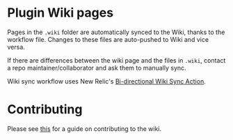 # Plugin Wiki pages
Pages in the `.wiki` folder are automatically synced to the Wiki, thanks to the workflow file.
Changes to these files are auto-pushed to Wiki and vice versa.

If there are differences between the wiki page and the files in `.wiki`, contact a repo maintainer/collaborator and ask them to manually sync.

Wiki sync workflow uses New Relic's [Bi-directional Wiki Sync Action](https://github.com/marketplace/actions/bi-directional-wiki-sync-action).

# Contributing
Please see [this](./.github/CONTRIBUTING.md) for a guide on contributing to the wiki.
